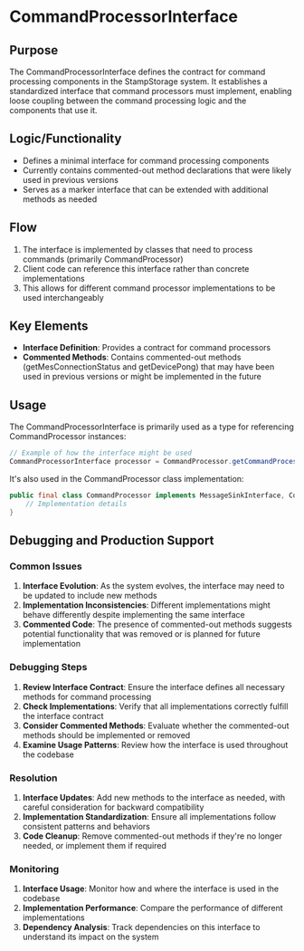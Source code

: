 # CommandProcessorInterface

## Purpose
The CommandProcessorInterface defines the contract for command processing components in the StampStorage system. It establishes a standardized interface that command processors must implement, enabling loose coupling between the command processing logic and the components that use it.

## Logic/Functionality
- Defines a minimal interface for command processing components
- Currently contains commented-out method declarations that were likely used in previous versions
- Serves as a marker interface that can be extended with additional methods as needed

## Flow
1. The interface is implemented by classes that need to process commands (primarily CommandProcessor)
2. Client code can reference this interface rather than concrete implementations
3. This allows for different command processor implementations to be used interchangeably

## Key Elements
- **Interface Definition**: Provides a contract for command processors
- **Commented Methods**: Contains commented-out methods (getMesConnectionStatus and getDevicePong) that may have been used in previous versions or might be implemented in the future

## Usage
The CommandProcessorInterface is primarily used as a type for referencing CommandProcessor instances:

```java
// Example of how the interface might be used
CommandProcessorInterface processor = CommandProcessor.getCommandProcessorInstance();
```

It's also used in the CommandProcessor class implementation:

```java
public final class CommandProcessor implements MessageSinkInterface, CommandProcessorInterface {
    // Implementation details
}
```

## Debugging and Production Support

### Common Issues
1. **Interface Evolution**: As the system evolves, the interface may need to be updated to include new methods
2. **Implementation Inconsistencies**: Different implementations might behave differently despite implementing the same interface
3. **Commented Code**: The presence of commented-out methods suggests potential functionality that was removed or is planned for future implementation

### Debugging Steps
1. **Review Interface Contract**: Ensure the interface defines all necessary methods for command processing
2. **Check Implementations**: Verify that all implementations correctly fulfill the interface contract
3. **Consider Commented Methods**: Evaluate whether the commented-out methods should be implemented or removed
4. **Examine Usage Patterns**: Review how the interface is used throughout the codebase

### Resolution
1. **Interface Updates**: Add new methods to the interface as needed, with careful consideration for backward compatibility
2. **Implementation Standardization**: Ensure all implementations follow consistent patterns and behaviors
3. **Code Cleanup**: Remove commented-out methods if they're no longer needed, or implement them if required

### Monitoring
1. **Interface Usage**: Monitor how and where the interface is used in the codebase
2. **Implementation Performance**: Compare the performance of different implementations
3. **Dependency Analysis**: Track dependencies on this interface to understand its impact on the system